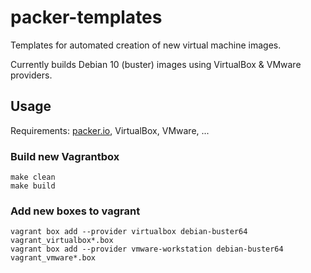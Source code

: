 packer-templates
================

Templates for automated creation of new virtual machine images.

Currently builds Debian 10 (buster) images using VirtualBox & VMware providers.


## Usage

Requirements: [packer.io](https://packer.io/), VirtualBox, VMware, ...

### Build new Vagrantbox
    make clean
    make build

### Add new boxes to vagrant

    vagrant box add --provider virtualbox debian-buster64 vagrant_virtualbox*.box
    vagrant box add --provider vmware-workstation debian-buster64 vagrant_vmware*.box
